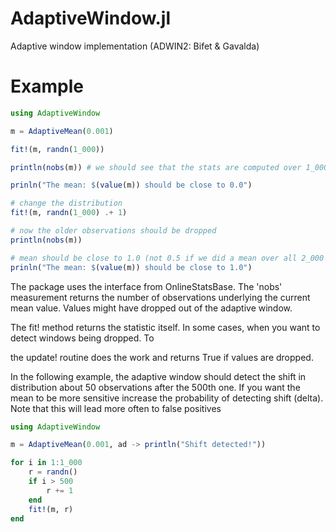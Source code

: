 # AdaptiveWindow.jl
Adaptive window implementation (ADWIN2: Bifet &amp; Gavalda) 


# Example

```julia
using AdaptiveWindow

m = AdaptiveMean(0.001) 

fit!(m, randn(1_000))

println(nobs(m)) # we should see that the stats are computed over 1_000 data points

prinln("The mean: $(value(m)) should be close to 0.0")

# change the distribution
fit!(m, randn(1_000) .+ 1) 

# now the older observations should be dropped
println(nobs(m)) 

# mean should be close to 1.0 (not 0.5 if we did a mean over all 2_000 points)
prinln("The mean: $(value(m)) should be close to 1.0")

```
The package uses the interface from OnlineStatsBase. The 'nobs' measurement returns the 
number of observations underlying the current mean value. Values might have dropped out of the
adaptive window.

The fit! method returns the statistic itself. In some cases, when you want to detect windows being dropped. To 

the update! routine does the work and returns True if values are dropped.

In the following example, the adaptive window should detect the shift in distribution about 50 observations after the 500th one. If you want the mean to be more sensitive increase the probability of detecting shift (delta). Note that this will lead more often to false positives

```julia
using AdaptiveWindow

m = AdaptiveMean(0.001, ad -> println("Shift detected!"))

for i in 1:1_000
    r = randn()
    if i > 500
        r += 1
    end
    fit!(m, r)
end

```




